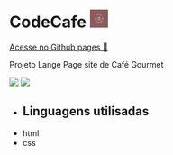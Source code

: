 # CodeCafe    <img src="/src/img/images/favicon.ico">

<a href="https://luvalentinaa.github.io/CodeCafe/" target="_blank"> Acesse no Github pages 🔗</a>

Projeto Lange Page site de Café Gourmet

<img src="1.jpg">    <img src="2.jpg">

- ## Linguagens utilisadas 
- html
- css

